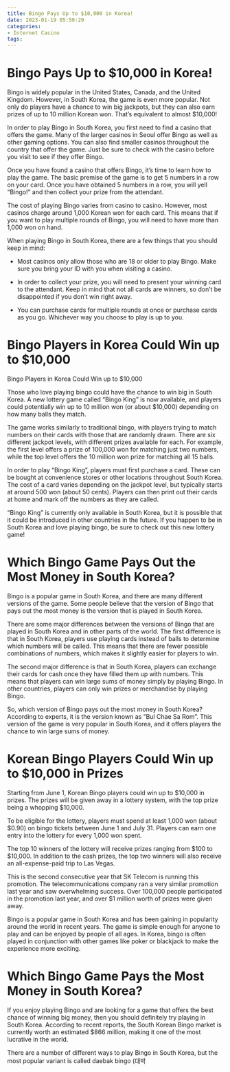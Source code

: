 ```yaml
---
title: Bingo Pays Up to $10,000 in Korea!
date: 2023-01-19 05:59:29
categories:
- Internet Casino
tags:
---
```



#  Bingo Pays Up to $10,000 in Korea!

Bingo is widely popular in the United States, Canada, and the United Kingdom. However, in South Korea, the game is even more popular. Not only do players have a chance to win big jackpots, but they can also earn prizes of up to 10 million Korean won. That’s equivalent to almost $10,000!

In order to play Bingo in South Korea, you first need to find a casino that offers the game. Many of the larger casinos in Seoul offer Bingo as well as other gaming options. You can also find smaller casinos throughout the country that offer the game. Just be sure to check with the casino before you visit to see if they offer Bingo.

Once you have found a casino that offers Bingo, it’s time to learn how to play the game. The basic premise of the game is to get 5 numbers in a row on your card. Once you have obtained 5 numbers in a row, you will yell “Bingo!” and then collect your prize from the attendant.

The cost of playing Bingo varies from casino to casino. However, most casinos charge around 1,000 Korean won for each card. This means that if you want to play multiple rounds of Bingo, you will need to have more than 1,000 won on hand.

When playing Bingo in South Korea, there are a few things that you should keep in mind:

- Most casinos only allow those who are 18 or older to play Bingo. Make sure you bring your ID with you when visiting a casino.

- In order to collect your prize, you will need to present your winning card to the attendant. Keep in mind that not all cards are winners, so don’t be disappointed if you don’t win right away.

- You can purchase cards for multiple rounds at once or purchase cards as you go. Whichever way you choose to play is up to you.

#  Bingo Players in Korea Could Win up to $10,000

Bingo Players in Korea Could Win up to $10,000

Those who love playing bingo could have the chance to win big in South Korea. A new lottery game called “Bingo King” is now available, and players could potentially win up to 10 million won (or about $10,000) depending on how many balls they match.

The game works similarly to traditional bingo, with players trying to match numbers on their cards with those that are randomly drawn. There are six different jackpot levels, with different prizes available for each. For example, the first level offers a prize of 100,000 won for matching just two numbers, while the top level offers the 10 million won prize for matching all 15 balls.

In order to play “Bingo King”, players must first purchase a card. These can be bought at convenience stores or other locations throughout South Korea. The cost of a card varies depending on the jackpot level, but typically starts at around 500 won (about 50 cents). Players can then print out their cards at home and mark off the numbers as they are called.

“Bingo King” is currently only available in South Korea, but it is possible that it could be introduced in other countries in the future. If you happen to be in South Korea and love playing bingo, be sure to check out this new lottery game!

#  Which Bingo Game Pays Out the Most Money in South Korea?

Bingo is a popular game in South Korea, and there are many different versions of the game. Some people believe that the version of Bingo that pays out the most money is the version that is played in South Korea.

There are some major differences between the versions of Bingo that are played in South Korea and in other parts of the world. The first difference is that in South Korea, players use playing cards instead of balls to determine which numbers will be called. This means that there are fewer possible combinations of numbers, which makes it slightly easier for players to win.

The second major difference is that in South Korea, players can exchange their cards for cash once they have filled them up with numbers. This means that players can win large sums of money simply by playing Bingo. In other countries, players can only win prizes or merchandise by playing Bingo.

So, which version of Bingo pays out the most money in South Korea? According to experts, it is the version known as “Bul Chae Sa Rom”. This version of the game is very popular in South Korea, and it offers players the chance to win large sums of money.

#  Korean Bingo Players Could Win up to $10,000 in Prizes

Starting from June 1, Korean Bingo players could win up to $10,000 in prizes. The prizes will be given away in a lottery system, with the top prize being a whopping $10,000.

To be eligible for the lottery, players must spend at least 1,000 won (about $0.90) on bingo tickets between June 1 and July 31. Players can earn one entry into the lottery for every 1,000 won spent.

The top 10 winners of the lottery will receive prizes ranging from $100 to $10,000. In addition to the cash prizes, the top two winners will also receive an all-expense-paid trip to Las Vegas.

This is the second consecutive year that SK Telecom is running this promotion. The telecommunications company ran a very similar promotion last year and saw overwhelming success. Over 100,000 people participated in the promotion last year, and over $1 million worth of prizes were given away.

Bingo is a popular game in South Korea and has been gaining in popularity around the world in recent years. The game is simple enough for anyone to play and can be enjoyed by people of all ages. In Korea, bingo is often played in conjunction with other games like poker or blackjack to make the experience more exciting.

#  Which Bingo Game Pays the Most Money in South Korea?

If you enjoy playing Bingo and are looking for a game that offers the best chance of winning big money, then you should definitely try playing in South Korea. According to recent reports, the South Korean Bingo market is currently worth an estimated $866 million, making it one of the most lucrative in the world.

There are a number of different ways to play Bingo in South Korea, but the most popular variant is called daebak bingo (대박